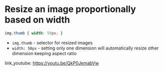 # Resize an image proportionally based on width

```css
img.thumb { width: 50px; }
```

- `img.thumb` - selector for resized images
- `width: 50px` - setting only one dimension will automatically resize other dimension keeping aspect ratio


link_youtube: https://youtu.be/QkP0JemabVw
